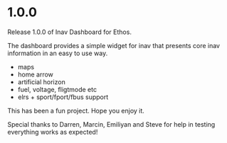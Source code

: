 # 1.0.0

Release 1.0.0 of Inav Dashboard for Ethos.

The dashboard provides a simple widget for inav that presents core inav information in an easy to use way.

- maps
- home arrow
- artificial horizon
- fuel, voltage, fligtmode etc
- elrs + sport/fport/fbus support

This has been a fun project.  Hope you enjoy it.

Special thanks to Darren, Marcin, Emiliyan and Steve for help in testing everything works as expected!